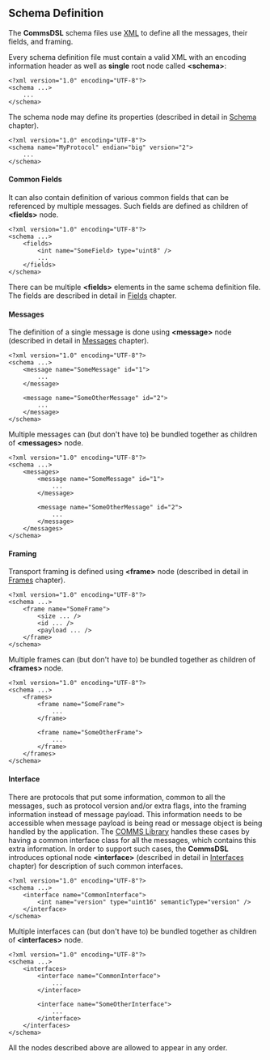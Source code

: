 ## Schema Definition
The **CommsDSL** schema files use [XML](https://en.wikipedia.org/wiki/XML) to
define all the messages, their fields, and framing.

Every schema definition file must contain a valid XML with an encoding
information header as well as **single** root node called **&lt;schema&gt;**:
```
<?xml version="1.0" encoding="UTF-8"?>
<schema ...>
    ...
</schema>
```
The schema node may define its properties (described in detail in 
[Schema](../schema/schema.md) chapter).
```
<?xml version="1.0" encoding="UTF-8"?>
<schema name="MyProtocol" endian="big" version="2">
    ...
</schema>
```

#### Common Fields
It can also contain definition of various common fields that can be referenced
by multiple messages. Such fields are defined as children of **&lt;fields&gt;** node.
```
<?xml version="1.0" encoding="UTF-8"?>
<schema ...>
    <fields>
        <int name="SomeField> type="uint8" />
        ...
    </fields>
</schema>
```
There can be multiple **&lt;fields&gt;** elements in the same schema definition file.
The fields are described in detail in [Fields](../fields/fields.md) chapter.

#### Messages
The definition of a single message is done using **&lt;message&gt;** node (described
in detail in [Messages](../messages/messages.md) chapter).
```
<?xml version="1.0" encoding="UTF-8"?>
<schema ...>
    <message name="SomeMessage" id="1">
        ...
    </message>
    
    <message name="SomeOtherMessage" id="2">
        ...
    </message>
</schema>
```
Multiple messages can (but don't have to) be bundled together as children of **&lt;messages&gt;** node.
```
<?xml version="1.0" encoding="UTF-8"?>
<schema ...>
    <messages>
        <message name="SomeMessage" id="1">
            ...
        </message>
        
        <message name="SomeOtherMessage" id="2">
            ...
        </message>
    </messages>
</schema>
```

#### Framing
Transport framing is defined using **&lt;frame&gt;** node (described in detail in
[Frames](../frames/frames.md) chapter).
```
<?xml version="1.0" encoding="UTF-8"?>
<schema ...>
    <frame name="SomeFrame">
        <size ... />
        <id ... />
        <payload ... />
    </frame>
</schema> 
```
Multiple frames can (but don't have to) be bundled together as children of **&lt;frames&gt;** node.
```
<?xml version="1.0" encoding="UTF-8"?>
<schema ...>
    <frames>
        <frame name="SomeFrame">
            ...
        </frame>
        
        <frame name="SomeOtherFrame">
            ...
        </frame>        
    </frames>
</schema> 
```

#### Interface
There are protocols that put some information, common to all the messages, such as 
protocol version and/or extra flags, into the framing information instead of message payload.
This information needs to be accessible when message payload is being read or
message object is being handled by the application. The 
[COMMS Library](https://github.com/arobenko/comms_champion#comms-library)
handles these cases by having a common interface class for all the messages, which
contains this extra information. In order to support such cases, the **CommsDSL** 
introduces optional node **&lt;interface&gt;** (described in detail in 
[Interfaces](../interfaces/interfaces.md) chapter) for description of such common
interfaces.
```
<?xml version="1.0" encoding="UTF-8"?>
<schema ...>
    <interface name="CommonInterface">
        <int name="version" type="uint16" semanticType="version" />
    </interface>
</schema> 
```
Multiple interfaces can (but don't have to) be bundled together as children of **&lt;interfaces&gt;** node.
```
<?xml version="1.0" encoding="UTF-8"?>
<schema ...>
    <interfaces>
        <interface name="CommonInterface">
            ...
        </interface>
        
        <interface name="SomeOtherInterface">
            ...
        </interface>        
    </interfaces>
</schema> 
```

All the nodes described above are allowed to appear in any order.

